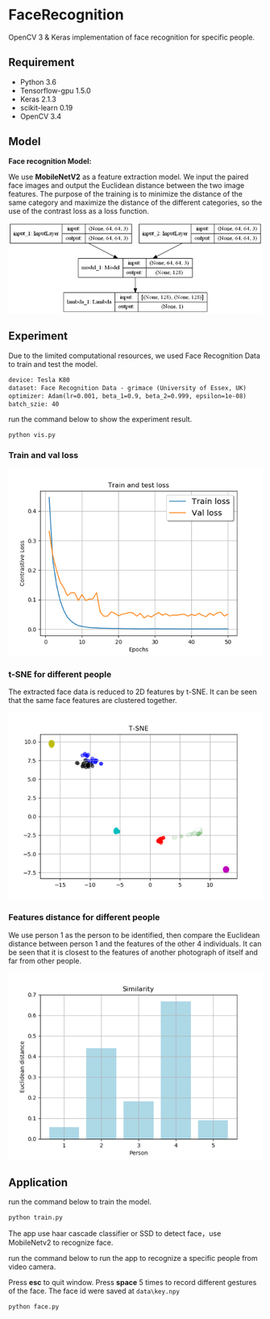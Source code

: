# FaceRecognition
OpenCV 3 &amp; Keras implementation of face recognition for specific people.


## Requirement
- Python 3.6    
- Tensorflow-gpu 1.5.0  
- Keras 2.1.3
- scikit-learn 0.19
- OpenCV 3.4

## Model

**Face recognition Model:** 

We use **MobileNetV2** as a feature extraction model. We input the paired face images and output the Euclidean distance between the two image features. The purpose of the training is to minimize the distance of the same category and maximize the distance of the different categories, so the use of the contrast loss as a loss function.

![face_net](/images/face_net.png)

## Experiment

Due to the limited computational resources, we used Face Recognition Data to train and test the model.
	
	device: Tesla K80
	dataset: Face Recognition Data - grimace (University of Essex, UK)
	optimizer: Adam(lr=0.001, beta_1=0.9, beta_2=0.999, epsilon=1e-08)  
	batch_szie: 40 

run the command below to show the experiment result.
```
python vis.py
```

### Train and val loss

![Loss](/images/loss.png)

### t-SNE for different people

The extracted face data is reduced to 2D features by t-SNE. It can be seen that the same face features are clustered together.

![tsne](/images/tsne.png)


### Features distance for different people

We use person 1 as the person to be identified, then compare the Euclidean distance between person 1 and the features of the other 4 individuals. It can be seen that it is closest to the features of another photograph of itself and far from other people.

![distance](/images/distance.png)

## Application

run the command below to train the model.
```
python train.py
```

The app use haar cascade classifier or SSD to detect face，use MobileNetv2 to recognize face.

run the command below to run the app to recognize a specific people from video camera.
 
Press **esc** to  quit window.
Press **space** 5 times to record different gestures of the face. The face id were saved at `data\key.npy`

```
python face.py
```